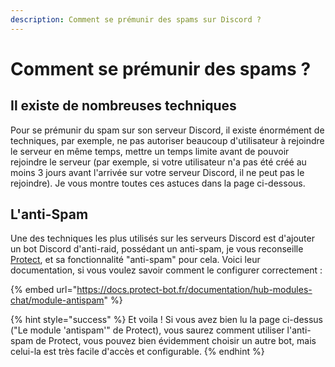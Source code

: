 ```yaml
---
description: Comment se prémunir des spams sur Discord ?
---
```


# Comment se prémunir des spams ?

## Il existe de nombreuses techniques <a id="exist-a-lot"></a>

Pour se prémunir du spam sur son serveur Discord, il existe énormément de techniques, par exemple, ne pas autoriser beaucoup d'utilisateur à rejoindre le serveur en même temps, mettre un temps limite avant de pouvoir rejoindre le serveur \(par exemple, si votre utilisateur n'a pas été créé au moins 3 jours avant l'arrivée sur votre serveur Discord, il ne peut pas le rejoindre\). Je vous montre toutes ces astuces dans la page ci-dessous.

## L'anti-Spam <a id="anti-spam"></a>

Une des techniques les plus utilisés sur les serveurs Discord est d'ajouter un bot Discord d'anti-raid, possédant un anti-spam, je vous reconseille [Protect](https://protect-bot.fr/), et sa fonctionnalité "anti-spam" pour cela. Voici leur documentation, si vous voulez savoir comment le configurer correctement :

{% embed url="https://docs.protect-bot.fr/documentation/hub-modules-chat/module-antispam" %}

{% hint style="success" %}
Et voila ! Si vous avez bien lu la page ci-dessus \("Le module 'antispam'" de Protect\), vous saurez comment utiliser l'anti-spam de Protect, vous pouvez bien évidemment choisir un autre bot, mais celui-la est très facile d'accès et configurable.
{% endhint %}




